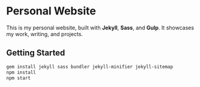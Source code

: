 # Personal Website

This is my personal website, built with **Jekyll**, **Sass**, and **Gulp**. It showcases my work, writing, and projects.

## Getting Started

```bash
gem install jekyll sass bundler jekyll-minifier jekyll-sitemap
npm install
npm start
